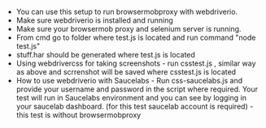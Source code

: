 
- You can use this setup to run browsermobproxy with webdriverio.
- Make sure webdriverio is installed and running
- Make sure your browsermob proxy and selenium server is running. 
- From cmd go to folder where test.js is located and run command "node test.js"
- stuff.har should be generated where test.js is located
- Using webdrivercss for taking screenshots - run csstest.js , similar way as above and scrrenshot will be saved where csstest.js is located
- How to use webdriverio with Saucelabs  - Run css-saucelabs.js and provide your username and password in the script where required. Your test will run in Saucelabs environment and you can see by logging in your saucelab dashboard. (for this test saucelab account is required) - this test is without browsermobproxy

